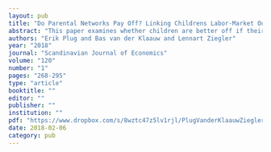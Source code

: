 ```yaml
---
layout: pub
title: "Do Parental Networks Pay Off? Linking Childrens Labor-Market Outcomes to their Parents Friends"
abstract: "This paper examines whether children are better off if their parents have more elaborate social networks. Using data on high-school friendships of parents, we analyze whether the number and characteristics of friends affect the labor-market outcomes of children. While parental friendships formed in high school appear long lasting, we find no significant impact on the occupational choices and earnings prospects of their children. These results do not change when we account for network endogeneity, network persistency and network measurement error. Only when children enter the labor market, we find that friends of parents have a marginally significant but small influence on the occupational choice of children."
authors: "Erik Plug and Bas van der Klaauw and Lennart Ziegler"
year: "2018"
journal: "Scandinavian Journal of Economics"
volume: "120"
number: "1"
pages: "268-295"
type: "article"
booktitle: ""
editor: ""
publisher: ""
institution: ""
pdf: "https://www.dropbox.com/s/8wztc47z5lv1rjl/PlugVanderKlaauwZiegler2018SJE.pdf?dl=0"
date: 2018-02-06
category: pub
---
```

